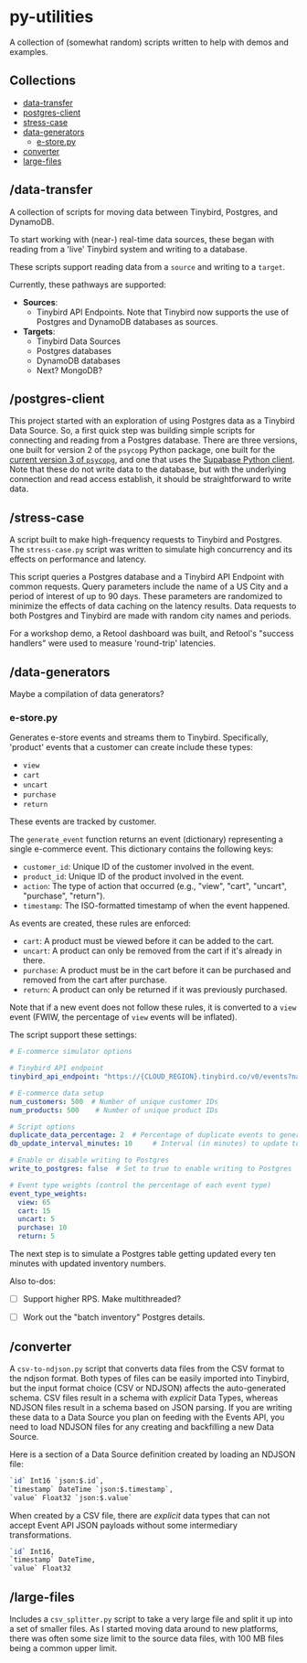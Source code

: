 # py-utilities

A collection of (somewhat random) scripts written to help with demos and examples. 

## Collections
- [data-transfer](#data-transfer)
- [postgres-client](#postgres-client)
- [stress-case](#stress-case)
- [data-generators](#data-generators)
  - [e-store.py](#e-storepy)
- [converter](#converter)
- [large-files](#large-files)

## /data-transfer
A collection of scripts for moving data between Tinybird, Postgres, and DynamoDB.

To start working with (near-) real-time data sources, these began with reading from a 'live' Tinybird system and writing to a database. 

These scripts support reading data from a `source` and writing to a `target`.

Currently, these pathways are supported: 
* **Sources**: 
  * Tinybird API Endpoints. Note that Tinybird now supports the use of Postgres and DynamoDB databases as sources. 
* **Targets**:
  * Tinybird Data Sources
  * Postgres databases
  * DynamoDB databases
  * Next? MongoDB?



## /postgres-client

This project started with an exploration of using Postgres data as a Tinybird Data Source. So, a first quick step was building simple scripts for connecting and reading from a Postgres database. There are three versions, one built for version 2 of the `psycopg` Python package, one built for the [current version 3 of `psycopg`](https://www.psycopg.org/), and one that uses the [Supabase Python client](https://supabase.com/docs/reference/python/introduction). Note that these do not write data to the database, but with the underlying connection and read access establish, it should be straightforward to write  data. 
  
## /stress-case

A script built to make high-frequency requests to Tinybird and Postgres. The `stress-case.py` script was written to simulate high concurrency and its effects on performance and latency. 

This script queries a Postgres database and a Tinybird API Endpoint with common requests. Query parameters include the name of a US City and a period of interest of up to 90 days. These parameters are randomized to minimize the effects of data caching on the latency results. Data requests to both Postgres and Tinybird are made with random city names and periods. 

For a workshop demo, a Retool dashboard was built, and Retool's "success handlers" were used to measure 'round-trip' latencies. 

## /data-generators

Maybe a compilation of data generators? 

### e-store.py

Generates e-store events and streams them to Tinybird. Specifically, 'product' events that a customer can create include these types: 
* `view` 
* `cart` 
* `uncart` 
* `purchase` 
* `return`

These events are tracked by customer.

The `generate_event` function returns an event (dictionary) representing a single e-commerce event. This dictionary contains the following keys:

* `customer_id`: Unique ID of the customer involved in the event.
* `product_id`: Unique ID of the product involved in the event.
* `action`: The type of action that occurred (e.g., "view", "cart", "uncart", "purchase", "return").
* `timestamp`: The ISO-formatted timestamp of when the event happened.

As events are created, these rules are enforced:

* `cart`: A product must be viewed before it can be added to the cart.
* `uncart`: A product can only be removed from the cart if it's already in there.
* `purchase`: A product must be in the cart before it can be purchased and removed from the cart after purchase.
* `return`: A product can only be returned if it was previously purchased.

Note that if a new event does not follow these rules, it is converted to a `view` event (FWIW, the percentage of `view` events will be inflated).

The script support these settings:

```yaml
# E-commerce simulator options

# Tinybird API endpoint
tinybird_api_endpoint: "https://{CLOUD_REGION}.tinybird.co/v0/events?name={DATASOURCE_NAME}" 

# E-commerce data setup
num_customers: 500  # Number of unique customer IDs
num_products: 500    # Number of unique product IDs

# Script options
duplicate_data_percentage: 2  # Percentage of duplicate events to generate
db_update_interval_minutes: 10     # Interval (in minutes) to update totals in the database

# Enable or disable writing to Postgres
write_to_postgres: false  # Set to true to enable writing to Postgres

# Event type weights (control the percentage of each event type)
event_type_weights:
  view: 65
  cart: 15
  uncart: 5
  purchase: 10
  return: 5

```

The next step is to simulate a Postgres table getting updated every ten minutes with updated inventory numbers.

Also to-dos: 
- [ ] Support higher RPS. Make multithreaded?
- [ ] Work out the "batch inventory" Postgres details.


## /converter
A `csv-to-ndjson.py` script that converts data files from the CSV format to the ndjson format. Both types of files can be easily imported into Tinybird, but the input format choice (CSV or NDJSON) affects the auto-generated schema.  CSV files result in a schema with *explicit* Data Types, whereas NDJSON files result in a schema based on JSON parsing. If you are writing these data to a Data Source you plan on feeding with the Events API, you need to load NDJSON files for any creating and backfilling a new Data Source.  

Here is a section of a Data Source definition created by loading an NDJSON file:

```bash
`id` Int16 `json:$.id`,
`timestamp` DateTime `json:$.timestamp`,
`value` Float32 `json:$.value`
```

When created by a CSV file, there are *explicit* data types that can not accept Event API JSON payloads without some intermediary transformations.  

```bash
`id` Int16,
`timestamp` DateTime,
`value` Float32
```

## /large-files
Includes a `csv_splitter.py` script to take a very large file and split it up into a set of smaller files. As I started moving data around to new platforms, there was often some size limit to the source data files, with 100 MB files being a common upper limit. 

 
